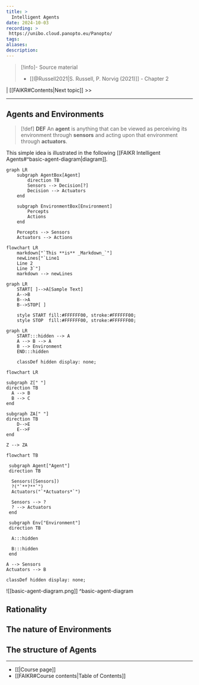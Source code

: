 ```yaml
---
title: >
  Intelligent Agents
date: 2024-10-03
recording: >
 https://unibo.cloud.panopto.eu/Panopto/
tags: 
aliases: 
description:
---
```

>[!info]- Source material
> - [[@Russell2021|S. Russell, P. Norvig (2021)]] - Chapter 2

| [[FAIKR#Contents|Next topic]] >>

---
## Agents and Environments

>[!def] **DEF** 
>An **agent** is anything that can be viewed as perceiving its environment through **sensors** and acting upon that environment through **actuators**. 

This simple idea is illustrated in the following [[FAIKR Intelligent Agents#^basic-agent-diagram|diagram]].
```mermaid
graph LR
    subgraph AgentBox[Agent]
        direction TB
        Sensors --> Decision[?]
        Decision --> Actuators
    end

    subgraph EnvironmentBox[Environment]
        Percepts
        Actions
    end

    Percepts --> Sensors
    Actuators --> Actions
```

```mermaid
flowchart LR
    markdown["`This **is** _Markdown_`"]
    newLines["`Line1
    Line 2
    Line 3`"]
    markdown --> newLines
```

```mermaid
graph LR
    START[ ]-->A[Sample Text]
    A-->B
    B-->A 
    B-->STOP[ ]
    
    style START fill:#FFFFFF00, stroke:#FFFFFF00;
    style STOP  fill:#FFFFFF00, stroke:#FFFFFF00;
```

```mermaid
graph LR
    START:::hidden --> A
    A --> B --> A 
    B --> Environment
    END:::hidden

    classDef hidden display: none;
```


```mermaid
flowchart LR

subgraph Z[" "]
direction TB
  A --> B
  B --> C
end

subgraph ZA[" "]
direction TB
    D-->E
    E-->F
end

Z --> ZA
```

```mermaid
flowchart TB

 subgraph Agent["Agent"]
 direction TB

  Sensors([Sensors])
  ?("`**?**`")
  Actuators("`*Actuators*`")
 
  Sensors --> ?
  ? --> Actuators
 end

 subgraph Env["Environment"]
 direction TB

  A:::hidden

  B:::hidden
 end

A --> Sensors
Actuators --> B

classDef hidden display: none;
```


![[basic-agent-diagram.png]]
^basic-agent-diagram
## Rationality

## The nature of Environments

## The structure of Agents


---
- [[|Course page]]
- [[FAIKR#Course contents|Table of Contents]]





